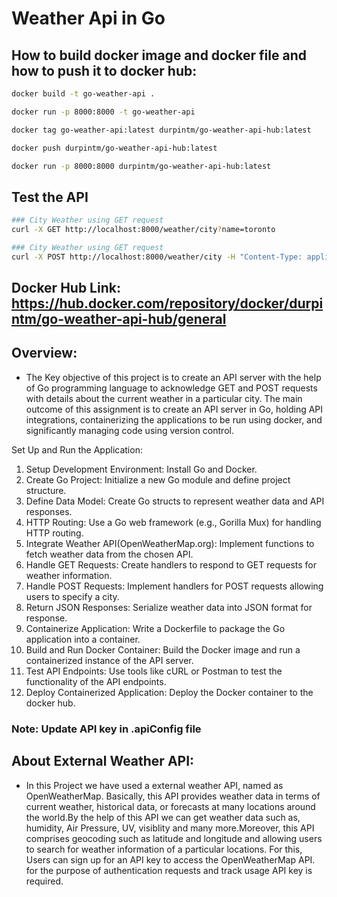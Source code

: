 # Weather Api in Go

## How to build docker image and docker file and how to push it to docker hub:

```bash
docker build -t go-weather-api .

docker run -p 8000:8000 -t go-weather-api

docker tag go-weather-api:latest durpintm/go-weather-api-hub:latest

docker push durpintm/go-weather-api-hub:latest

docker run -p 8000:8000 durpintm/go-weather-api-hub:latest
```

## Test the API

```bash
### City Weather using GET request
curl -X GET http://localhost:8000/weather/city?name=toronto

### City Weather using GET request
curl -X POST http://localhost:8000/weather/city -H "Content-Type: application/json" -d "{\"name\":\"Sydney\"}"
```

## Docker Hub Link: https://hub.docker.com/repository/docker/durpintm/go-weather-api-hub/general

## Overview:

- The Key objective of this project is to create an API server with the help of Go programming language to acknowledge GET and POST requests with details about the current weather in a particular city. The main outcome of this assignment is to create an API server in Go, holding API integrations, containerizing the applications to be run using docker, and significantly managing code using version control.

Set Up and Run the Application:

1. Setup Development Environment: Install Go and Docker.
2. Create Go Project: Initialize a new Go module and define project structure.
3. Define Data Model: Create Go structs to represent weather data and API responses.
4. HTTP Routing: Use a Go web framework (e.g., Gorilla Mux) for handling HTTP routing.
5. Integrate Weather API(OpenWeatherMap.org): Implement functions to fetch weather data from the chosen API.
6. Handle GET Requests: Create handlers to respond to GET requests for weather information.
7. Handle POST Requests: Implement handlers for POST requests allowing users to specify a city.
8. Return JSON Responses: Serialize weather data into JSON format for response.
9. Containerize Application: Write a Dockerfile to package the Go application into a container.
10. Build and Run Docker Container: Build the Docker image and run a containerized instance of the API server.
11. Test API Endpoints: Use tools like cURL or Postman to test the functionality of the API endpoints.
12. Deploy Containerized Application: Deploy the Docker container to the docker hub.

### Note: Update API key in .apiConfig file

## About External Weather API:

- In this Project we have used a external weather API, named as OpenWeatherMap. Basically, this API provides weather data in terms of current weather, historical data, or forecasts at many locations around the world.By the help of this API we can get weather data such as, humidity, Air Pressure, UV, visiblity and many more.Moreover, this API comprises geocoding such as latitude and longitude and allowing users to search for weather information of a particular locations. For this, Users can sign up for an API key to access the OpenWeatherMap API. for the purpose of authentication requests and track usage API key is required.
